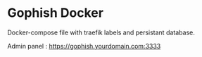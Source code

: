 # Gophish Docker
Docker-compose file with traefik labels and persistant database.

Admin panel : https://gophish.yourdomain.com:3333
